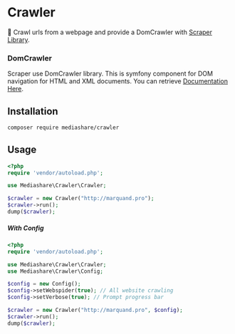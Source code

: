 # Crawler
:dizzy: Crawl urls from a webpage and provide a DomCrawler with [Scraper Library](https://github.com/Mediashare/scraper).
### DomCrawler
Scraper use DomCrawler library. This is symfony component for DOM navigation for HTML and XML documents. You can retrieve [Documentation Here](https://symfony.com/doc/current/components/dom_crawler.html#usage).

## Installation
```bash
composer require mediashare/crawler
```
## Usage
```php
<?php
require 'vendor/autoload.php';

use Mediashare\Crawler\Crawler;

$crawler = new Crawler("http://marquand.pro");
$crawler->run();
dump($crawler);
```
##### With Config
```php
<?php
require 'vendor/autoload.php';

use Mediashare\Crawler\Crawler;
use Mediashare\Crawler\Config;

$config = new Config();
$config->setWebspider(true); // All website crawling
$config->setVerbose(true); // Prompt progress bar

$crawler = new Crawler("http://marquand.pro", $config);
$crawler->run();
dump($crawler);
```
